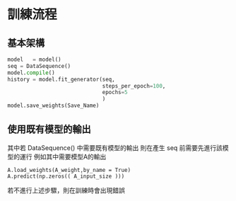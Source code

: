 # 訓練流程

## 基本架構
```python
model   = model()
seq = DataSequence()
model.compile()
history = model.fit_generator(seq,
                              steps_per_epoch=100,
                              epochs=5
                              )
model.save_weights(Save_Name)
```
## 使用既有模型的輸出
其中若 DataSequence() 中需要既有模型的輸出
則在產生 seq 前需要先進行該模型的運行
例如其中需要模型A的輸出
```
A.load_weights(A_weight,by_name = True)
A.predict(np.zeros(( A_input_size )))
```
若不進行上述步驟，則在訓練時會出現錯誤
